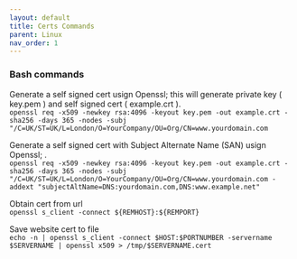 ```yaml
---
layout: default
title: Certs Commands
parent: Linux
nav_order: 1
---
```

### Bash commands

Generate a self signed cert usign Openssl; this will generate private key ( key.pem ) and self signed cert ( example.crt ).      
```openssl req -x509 -newkey rsa:4096 -keyout key.pem -out example.crt -sha256 -days 365 -nodes -subj "/C=UK/ST=UK/L=London/O=YourCompany/OU=Org/CN=www.yourdomain.com```      

Generate a self signed cert with Subject Alternate Name (SAN) usign Openssl; .      
```openssl req -x509 -newkey rsa:4096 -keyout key.pem -out example.crt -sha256 -days 365 -nodes -subj "/C=UK/ST=UK/L=London/O=YourCompany/OU=Org/CN=www.yourdomain.com -addext "subjectAltName=DNS:yourdomain.com,DNS:www.example.net"``` 

Obtain cert from url   
```openssl s_client -connect ${REMHOST}:${REMPORT}```    

Save website cert to file   
```echo -n | openssl s_client -connect $HOST:$PORTNUMBER -servername $SERVERNAME | openssl x509 > /tmp/$SERVERNAME.cert```   